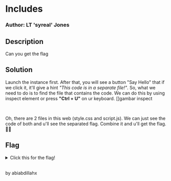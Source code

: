 # Includes
### Author: LT 'syreal' Jones

## Description
Can you get the flag

## Solution
Launch the instance first. After that, you will see a button "Say Hello" that if we click it, it'll give a hint _"This code is in a separate file!"_. So, what we need to do is to find the file that contains the code. We can do this by using inspect element or press **"Ctrl + U"** on ur keyboard.
[]gambar inspect

<br>

Oh, there are 2 files in this web (style.css and script.js). We can just see the code of both and u'll see the separated flag. Combine it and u'll get the flag.
🥳🥳

## Flag 
<details>
  <summary>Click this for the flag!</summary>

  ```
    picoCTF{1nclu51v17y_1of2_f7w_2of2_df589022}
  ```
</details>

<br>
<p>by abiabdillahx</p>